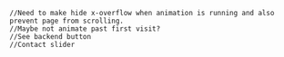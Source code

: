     //Need to make hide x-overflow when animation is running and also prevent page from scrolling.
    //Maybe not animate past first visit?
    //See backend button
    //Contact slider